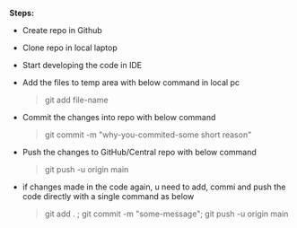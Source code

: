 **Steps:**
* Create repo in Github
* Clone repo in local laptop
* Start developing the code in IDE
* Add the files to temp area with below command in local pc
  > git add file-name 
* Commit the changes into repo with below command
  > git commit -m "why-you-commited-some short reason"
* Push the changes to GitHub/Central repo with below command
  > git push -u origin main

* if changes made in the code again, u need to add, commi and push the code directly with a single command as below
  > git add . ; git commit -m "some-message"; git push -u origin main